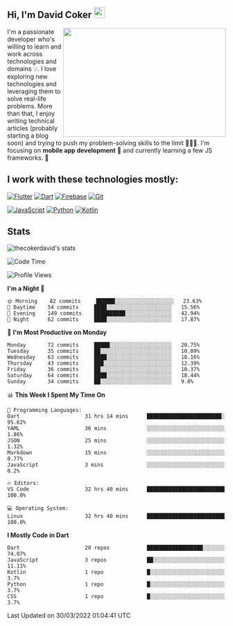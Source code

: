 ## Hi, I'm David Coker <img src="https://raw.githubusercontent.com/thecokerdavid/thecokerdavid/main/gifs/wave.gif" width="25px">
<img align="right" height="250" width="375" alt="" src="https://raw.githubusercontent.com/thecokerdavid/thecokerdavid/main/gifs/reminisce.gif" width="25px">

<p>I'm a passionate developer who's willing to learn and work across technologies and domains 💡. I love exploring new technologies and leveraging them to solve real-life problems. More than that, I enjoy writing technical articles (probably starting a blog soon) and trying to push my problem-solving skills to the limit  👨🏻‍💻. I'm focusing on <strong>mobile app development</strong> 📱 and currently learning a few JS frameworks. 🤪</p>

## I work with these technologies mostly:

[![Flutter](https://img.shields.io/badge/-Flutter-blue?style=for-the-badge&logo=flutter&logoColor=ffffff)](https://www.flutter.dev/)
[![Dart](https://img.shields.io/badge/-Dart-ffffff?style=for-the-badge&logo=dart&logoColor=blue)](https://www.dart.dev/)
[![Firebase](https://img.shields.io/badge/-Firebase-%23FBB741?style=for-the-badge&logo=firebase&logoColor=FBB741&labelColor=%23ffffff&color=%23FBB741)](https://www.firebase.google.com/)
[![Git](https://img.shields.io/badge/-Git-EB5C38?style=for-the-badge&logo=git&logoColor=%23ffffff)](https://git-scm.com/)

[![JavaScript](https://img.shields.io/badge/-JavaScript-F7DF1E?style=for-the-badge&logo=javascript&logoColor=000000&labelColor=F7DF1E&color=F7DF1E)](https://www.javascript.com/)
[![Python](https://img.shields.io/badge/-Python-yellow?style=for-the-badge&logo=python&logoColor=yellow&labelColor=blue&color=blue)](https://www.python.org/)
[![Kotlin](https://img.shields.io/badge/-Kotlin-7F52FF?style=for-the-badge&logo=Kotlin&logoColor=ffffff)](https://www.kotlinlang.com/)

## Stats

<p><img src="https://github-readme-stats.vercel.app/api?username=thecokerdavid&show_icons=true&hide_border=true&border_radius=10&theme=onedark" alt="thecokerdavid's stats" /></p>

<!--START_SECTION:waka-->
![Code Time](http://img.shields.io/badge/Code%20Time-225%20hrs%2029%20mins-blue)

![Profile Views](http://img.shields.io/badge/Profile%20Views-17-blue)

**I'm a Night 🦉** 

```text
🌞 Morning    82 commits     ██████░░░░░░░░░░░░░░░░░░░   23.63% 
🌆 Daytime    54 commits     ████░░░░░░░░░░░░░░░░░░░░░   15.56% 
🌃 Evening    149 commits    ██████████░░░░░░░░░░░░░░░   42.94% 
🌙 Night      62 commits     ████░░░░░░░░░░░░░░░░░░░░░   17.87%

```
📅 **I'm Most Productive on Monday** 

```text
Monday       72 commits     █████░░░░░░░░░░░░░░░░░░░░   20.75% 
Tuesday      35 commits     ██░░░░░░░░░░░░░░░░░░░░░░░   10.09% 
Wednesday    63 commits     ████░░░░░░░░░░░░░░░░░░░░░   18.16% 
Thursday     43 commits     ███░░░░░░░░░░░░░░░░░░░░░░   12.39% 
Friday       36 commits     ██░░░░░░░░░░░░░░░░░░░░░░░   10.37% 
Saturday     64 commits     ████░░░░░░░░░░░░░░░░░░░░░   18.44% 
Sunday       34 commits     ██░░░░░░░░░░░░░░░░░░░░░░░   9.8%

```


📊 **This Week I Spent My Time On** 

```text
💬 Programming Languages: 
Dart                     31 hrs 14 mins      ████████████████████████░   95.62% 
YAML                     36 mins             ░░░░░░░░░░░░░░░░░░░░░░░░░   1.86% 
JSON                     25 mins             ░░░░░░░░░░░░░░░░░░░░░░░░░   1.32% 
Markdown                 15 mins             ░░░░░░░░░░░░░░░░░░░░░░░░░   0.77% 
JavaScript               3 mins              ░░░░░░░░░░░░░░░░░░░░░░░░░   0.2%

🔥 Editors: 
VS Code                  32 hrs 40 mins      █████████████████████████   100.0%

💻 Operating System: 
Linux                    32 hrs 40 mins      █████████████████████████   100.0%

```

**I Mostly Code in Dart** 

```text
Dart                     20 repos            ██████████████████░░░░░░░   74.07% 
JavaScript               3 repos             ██░░░░░░░░░░░░░░░░░░░░░░░   11.11% 
Kotlin                   1 repo              █░░░░░░░░░░░░░░░░░░░░░░░░   3.7% 
Python                   1 repo              █░░░░░░░░░░░░░░░░░░░░░░░░   3.7% 
CSS                      1 repo              █░░░░░░░░░░░░░░░░░░░░░░░░   3.7%

```



 Last Updated on 30/03/2022 01:04:41 UTC
<!--END_SECTION:waka-->

<!-- ### Hi there 👋

<img align="center" src="/github-metrics.svg" alt="David Coker's Stats"> -->

<!-- ![David Coker's Most used languages](https://github-readme-stats.vercel.app/api/top-langs?username=thecokerdavid&layout=compact&show_icons=true&count_private=true&theme=gotham) -->

